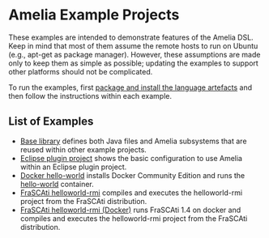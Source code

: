 # Amelia Example Projects

These examples are intended to demonstrate features of the Amelia DSL. Keep in mind that most of them assume the remote hosts to run on Ubuntu (e.g., apt-get as package manager). However, these assumptions are made only to keep them as simple as possible; updating the examples to support other platforms should not be complicated.

To run the examples, first [package and install the language artefacts](/README.md#compiling-from-sources) and then follow the instructions within each example.

## List of Examples

- [Base library](base) defines both Java files and Amelia subsystems that are reused within other example projects.
- [Eclipse plugin project](eclipse-plugin-project) shows the basic configuration to use Amelia within an Eclipse plugin project.
- [Docker hello-world](docker-hello-world) installs Docker Community Edition and runs the [hello-world](https://hub.docker.com/_/hello-world/) container.
- [FraSCAti helloworld-rmi](frascati-helloworld-rmi) compiles and executes the helloworld-rmi project from the FraSCAti distribution.
- [FraSCAti helloworld-rmi (Docker)](frascati-docker-helloworld-rmi) runs FraSCAti 1.4 on docker and compiles and executes the helloworld-rmi project from the FraSCAti distribution.
